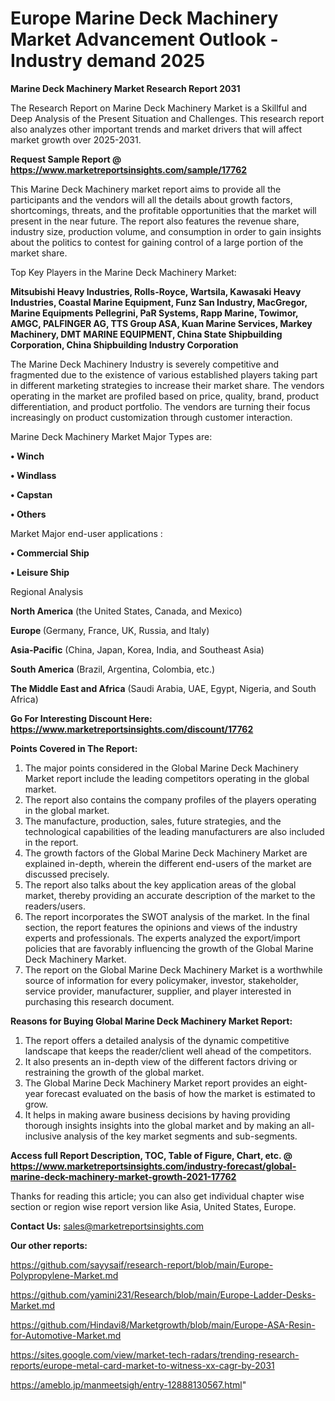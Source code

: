  # Europe Marine Deck Machinery Market Advancement Outlook - Industry demand 2025

<strong>Marine Deck Machinery Market Research Report 2031</strong>

The Research Report on Marine Deck Machinery Market is a Skillful and Deep Analysis of the Present Situation and Challenges. This research report also analyzes other important trends and market drivers that will affect market growth over 2025-2031.

<strong>Request Sample Report @ <a href=https://www.marketreportsinsights.com/sample/17762>https://www.marketreportsinsights.com/sample/17762</a></strong>

This Marine Deck Machinery market report aims to provide all the participants and the vendors will all the details about growth factors, shortcomings, threats, and the profitable opportunities that the market will present in the near future. The report also features the revenue share, industry size, production volume, and consumption in order to gain insights about the politics to contest for gaining control of a large portion of the market share.

Top Key Players in the Marine Deck Machinery Market:

<strong>Mitsubishi Heavy Industries, Rolls-Royce, Wartsila, Kawasaki Heavy Industries, Coastal Marine Equipment, Funz San Industry, MacGregor, Marine Equipments Pellegrini, PaR Systems, Rapp Marine, Towimor, AMGC, PALFINGER AG, TTS Group ASA, Kuan Marine Services, Markey Machinery, DMT MARINE EQUIPMENT, China State Shipbuilding Corporation, China Shipbuilding Industry Corporation</strong>

The Marine Deck Machinery Industry is severely competitive and fragmented due to the existence of various established players taking part in different marketing strategies to increase their market share. The vendors operating in the market are profiled based on price, quality, brand, product differentiation, and product portfolio. The vendors are turning their focus increasingly on product customization through customer interaction.

Marine Deck Machinery Market Major Types are:

<strong>• Winch

• Windlass

• Capstan

• Others</strong>

Market Major end-user applications :

<strong>• Commercial Ship

• Leisure Ship</strong>

Regional Analysis

</u><strong><b>North America</b></strong> (the United States, Canada, and Mexico)

<strong><b>Europe </b></strong>(Germany, France, UK, Russia, and Italy)

<strong><b>Asia-Pacific</b></strong> (China, Japan, Korea, India, and Southeast Asia)

<strong><b>South America</b></strong> (Brazil, Argentina, Colombia, etc.)

<strong><b>The Middle East and Africa</b></strong> (Saudi Arabia, UAE, Egypt, Nigeria, and South Africa)

<strong>Go For Interesting Discount Here: <a href=https://www.marketreportsinsights.com/discount/17762>https://www.marketreportsinsights.com/discount/17762</a></strong>

<strong>Points Covered in The Report:</strong>
<ol>
  <li>The major points considered in the Global Marine Deck Machinery Market report include the leading competitors operating in the global market.</li>
  <li>The report also contains the company profiles of the players operating in the global market.</li>
  <li>The manufacture, production, sales, future strategies, and the technological capabilities of the leading manufacturers are also included in the report.</li>
  <li>The growth factors of the Global Marine Deck Machinery Market are explained in-depth, wherein the different end-users of the market are discussed precisely.</li>
  <li>The report also talks about the key application areas of the global market, thereby providing an accurate description of the market to the readers/users.</li>
  <li>The report incorporates the SWOT analysis of the market. In the final section, the report features the opinions and views of the industry experts and professionals. The experts analyzed the export/import policies that are favorably influencing the growth of the Global Marine Deck Machinery Market.</li>
  <li>The report on the Global Marine Deck Machinery Market is a worthwhile source of information for every policymaker, investor, stakeholder, service provider, manufacturer, supplier, and player interested in purchasing this research document.</li>
</ol>
<strong>Reasons for Buying Global Marine Deck Machinery Market Report:</strong>

<ol>
  <li>The report offers a detailed analysis of the dynamic competitive landscape that keeps the reader/client well ahead of the competitors.</li>
  <li>It also presents an in-depth view of the different factors driving or restraining the growth of the global market.</li>
  <li>The Global Marine Deck Machinery Market report provides an eight-year forecast evaluated on the basis of how the market is estimated to grow.</li>
  <li>It helps in making aware business decisions by having providing thorough insights insights into the global market and by making an all-inclusive analysis of the key market segments and sub-segments.</li>
</ol>
<strong>Access full Report Description, TOC, Table of Figure, Chart, etc. @ <a href=https://www.marketreportsinsights.com/industry-forecast/global-marine-deck-machinery-market-growth-2021-17762>https://www.marketreportsinsights.com/industry-forecast/global-marine-deck-machinery-market-growth-2021-17762</a></strong>


Thanks for reading this article; you can also get individual chapter wise section or region wise report version like Asia, United States, Europe.

<strong>Contact Us:</strong>
sales@marketreportsinsights.com

<strong>Our other reports:</strong>

<a href=https://github.com/sayysaif/research-report/blob/main/Europe-Polypropylene-Market.md>https://github.com/sayysaif/research-report/blob/main/Europe-Polypropylene-Market.md</a>

<a href=https://github.com/yamini231/Research/blob/main/Europe-Ladder-Desks-Market.md>https://github.com/yamini231/Research/blob/main/Europe-Ladder-Desks-Market.md</a>

<a href=https://github.com/Hindavi8/Marketgrowth/blob/main/Europe-ASA-Resin-for-Automotive-Market.md>https://github.com/Hindavi8/Marketgrowth/blob/main/Europe-ASA-Resin-for-Automotive-Market.md</a>

<a href=https://sites.google.com/view/market-tech-radars/trending-research-reports/europe-metal-card-market-to-witness-xx-cagr-by-2031>https://sites.google.com/view/market-tech-radars/trending-research-reports/europe-metal-card-market-to-witness-xx-cagr-by-2031</a>

<a href=https://ameblo.jp/manmeetsigh/entry-12888130567.html>https://ameblo.jp/manmeetsigh/entry-12888130567.html</a>"
